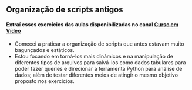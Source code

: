 ## Organização de scripts antigos



#### Extraí esses exercícios das aulas disponibilizadas no canal [Curso em Vídeo](https://www.youtube.com/c/CursoemV%C3%ADdeo)

- Comecei a praticar a organização de scripts que antes estavam muito bagunçados e estáticos.
- Estou focando em torná-los mais dinâmicos e na manipulação de diferentes tipos de arquivos para salvá-los como dados tabulares para poder fazer queries e direcionar a ferramenta Python para análise de dados; além de testar diferentes meios de atingir o mesmo objetivo proposto nos exercícios.